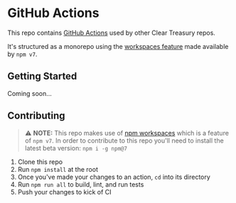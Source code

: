 # GitHub Actions

This repo contains [GitHub Actions](https://github.com/features/actions) used by
other Clear Treasury repos.

It's structured as a monorepo using the
[workspaces feature](https://github.com/npm/rfcs/blob/latest/implemented/0026-workspaces.md)
made available by `npm v7`.

## Getting Started

Coming soon...

## Contributing

> :warning: **NOTE:** This repo makes use of
> [npm workspaces](https://github.com/npm/rfcs/blob/latest/accepted/0026-workspaces.md)
> which is a feature of `npm v7`. In order to contribute to this repo you'll
> need to install the latest beta version: `npm i -g npm@7`

1. Clone this repo
2. Run `npm install` at the root
3. Once you've made your changes to an action, `cd` into its directory
4. Run `npm run all` to build, lint, and run tests
5. Push your changes to kick of CI
